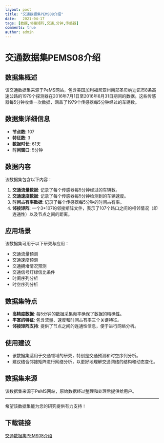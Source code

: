 ```yaml
---
layout: post
title: "交通数据集PEMS08介绍"
date:   2021-04-17
tags: [数据,邻接矩阵,交通,分钟,传感器]
comments: true
author: admin
---
```

# 交通数据集PEMS08介绍

## 数据集概述

该交通数据集来源于PeMS网站，包含美国加利福尼亚州南部圣贝纳迪诺市8条高速公路的1979个探测器在2016年7月1日至2016年8月31日期间的数据。这些传感器每5分钟收集一次数据，涵盖了1979个传感器每5分钟经过的车辆数。

## 数据集详细信息

- **节点数**: 107
- **特征数**: 3
- **数据时长**: 61天
- **时间窗口**: 5分钟

## 数据内容

该数据集包含以下内容：

1. **交通流量数据**: 记录了每个传感器每5分钟经过的车辆数。
2. **交通速度数据**: 记录了每个传感器每5分钟检测到的车辆速度。
3. **时间占有率数据**: 记录了每个传感器每5分钟的时间占有率。
4. **邻接矩阵**: 一个3*107的邻接矩阵文件，表示了107个路口之间的相邻情况（即连通性）以及节点之间的距离。

## 应用场景

该数据集可用于以下研究与应用：

- 交通流量预测
- 交通速度预测
- 交通拥堵情况预测
- 交通信号灯绿信比条件
- 时间序列分析
- 时空序列分析

## 数据集特点

- **高精度数据**: 每5分钟的数据采集频率确保了数据的精确性。
- **丰富的特征**: 包含流量、速度和时间占有率三个关键特征。
- **邻接矩阵支持**: 提供了节点之间的连通性信息，便于进行网络分析。

## 使用建议

- 该数据集适用于交通领域的研究，特别是交通预测和时空序列分析。
- 建议结合邻接矩阵进行网络分析，以更好地理解交通网络的结构和动态变化。

## 数据集来源

该数据集来源于PeMS网站，原始数据经过整理和处理后提供给用户。

---

希望该数据集能为您的研究提供有力支持！

## 下载链接

[交通数据集PEMS08介绍](https://pan.quark.cn/s/c39ec648d3ed)